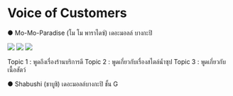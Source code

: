 # Voice of Customers
● Mo-Mo-Paradise (โม โม พาราไดซ์) เดอะมอลล์ บางกะปิ

![](https://github.com/ayocucu/BADS7105/blob/main/Homework%2011%20%E2%80%93%20Voice%20of%20Customers/HW11-01.PNG)
![](https://github.com/ayocucu/BADS7105/blob/main/Homework%2011%20%E2%80%93%20Voice%20of%20Customers/HW11-02.PNG)
![](https://github.com/ayocucu/BADS7105/blob/main/Homework%2011%20%E2%80%93%20Voice%20of%20Customers/HW11-03.PNG)

Topic 1 : พูดถึงเรื่องร้านบริการดี
Topic 2 : พูดเกี่ยวกับเรื่องสไตล์น้ำซุป
Topic 3 : พูดเกี่ยวกับเนื้อสัตว์

● Shabushi (ชาบูชิ) เดอะมอลล์บางกะปิ ชั้น G
